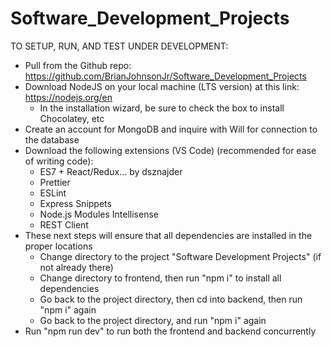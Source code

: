 # Software_Development_Projects
TO SETUP, RUN, AND TEST  UNDER DEVELOPMENT:
- Pull from the Github repo: https://github.com/BrianJohnsonJr/Software_Development_Projects
- Download NodeJS on your local machine (LTS version) at this link: https://nodejs.org/en
  - In the installation wizard, be sure to check the box to install Chocolatey, etc  
- Create an account for MongoDB and inquire with Will for connection to the database
- Download the following extensions (VS Code) (recommended for ease of writing code):
  - ES7 + React/Redux... by dsznajder
  - Prettier
  - ESLint
  - Express Snippets
  - Node.js Modules Intellisense
  - REST Client
- These next steps will ensure that all dependencies are installed in the proper locations
  - Change directory to the project "Software Development Projects" (if not already there)
  - Change directory to frontend, then run "npm i" to install all dependencies
  - Go back to the project directory, then cd into backend, then run "npm i" again
  - Go back to the project directory, and run "npm i" again
- Run "npm run dev" to run both the frontend and backend concurrently

